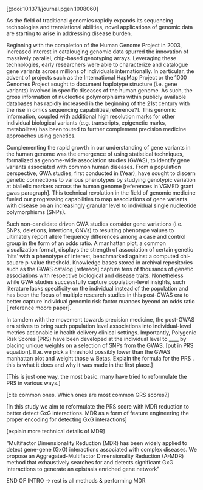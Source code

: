 [@doi:10.1371/journal.pgen.1008060]


As the field of traditional genomics rapidly expands its sequencing technologies and translational abilities, novel applications of genomic data are starting to arise in addressing disease burden. 

Beginning with the completion of the Human Genome Project in 2003, increased interest in catalouging genomic data spurred the innovation of massively parallel, chip-based genotyping arrays. Leveraging these technologies, early researchers were able to characterize and catalogue gene variants across millions of individuals internationally. In particular, the advent of projects such as the International HapMap Project or the 1000 Genomes Project sought to document haplotype structure (i.e. gene variants) involved in specific diseases of the human genome. As such, the gross information of nucleotide polymorphisms within publicly available databases has rapidly increased in the beginning of the 21st century with the rise in omics sequencing capabilities[reference?]. This genomic information, coupled with additional high resolution marks for other individual biological variants (e.g. transcripts, epigenetic marks, metabolites) has been touted to further complement precision medicine approaches using genetics. 

Complementing the rapid growth in our understanding of gene variants in the human genome was the emergence of using statistical techniques, formalized as genome-wide association studies (GWAS), to identify gene variants associated with common human diseases. From a population perspective, GWA studies, first conducted in (Year), have sought to discern genetic connections to various phenotypes by studying genotypic variation at biallelic markers across the human genome [references in VGMED grant gwas paragraph]. This technical revolution in the field of genomic medicine fueled our progressing capabilities to map associations of gene variants with disease on an increasingly granular level to individual single nucleotide polymorphisms (SNPs). 

Such non-candidate driven GWA studies consider gene variations (i.e. SNPs, deletions, intertions, CNVs) to resulting phenotype values to ultimately report allele frequency differences among a case and control group in the form of an odds ratio. A manhattan plot, a common visualization format, displays the strength of association of certain genetic ‘hits’ with a phenotype of interest, benchmarked against a computed chi-square p-value threshold. Knowledge bases stored in archival repositories such as the GWAS catalog [referece] capture tens of thousands of genetic associations with respective biological and disease traits. Nonetheless while GWA studies successfully capture population-level insights, such literature lacks specificity on the individual instead of the population and has been the focus of multiple research studies in this post-GWAS era to better capture individual genomic risk factor nuances byeond an odds ratio [ reference moore paper].

In tamdem with the movement towards precision medicine, the post-GWAS era strives to bring such population level associations into individual-level metrics actionable in health delivery clinical settings. Importantly, Polygenic Risk Scores (PRS) have been developed at the individual level to ____ by placing unique weights on a selection of SNPs from the GWAS. [put in PRS equation]. [I.e. we pick a threshold possibly lower than the GWAS manhattan plot and weight those w Betas. Explain the formula for the PRS . this is what it does and why it was made in the first place.]


[This is just one way, the most basic. many have tried to reformulate the PRS in various ways.]

[cite common ones. Which ones are most common GRS scores?]


[In this study we aim to reformulate the PRS score with MDR reduction to better detect GxG interactions. MDR as a form of feature engineering the proper encoding for detecting GxG interactions]

[explain more technical details of MDR]

"Multifactor Dimensionality Reduction (MDR) has been widely applied to detect gene-gene (GxG) interactions associated with complex diseases. We propose an Aggregated-Multifactor Dimensionality Reduction (A-MDR) method that exhaustively searches for and detects significant GxG interactions to generate an epistasis enriched gene network"


END OF INTRO -> rest is all methods & performing MDR



